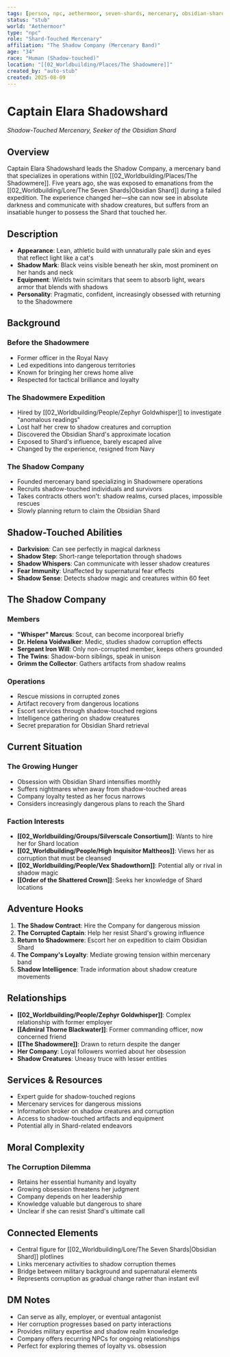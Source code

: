 ```yaml
---
tags: [person, npc, aethermoor, seven-shards, mercenary, obsidian-shard, corrupted]
status: "stub"
world: "Aethermoor"
type: "npc"
role: "Shard-Touched Mercenary"
affiliation: "The Shadow Company (Mercenary Band)"
age: "34"
race: "Human (Shadow-touched)"
location: "[[02_Worldbuilding/Places/The Shadowmere]]"
created_by: "auto-stub"
created: 2025-08-09
---
```


# Captain Elara Shadowshard
*Shadow-Touched Mercenary, Seeker of the Obsidian Shard*

## Overview
Captain Elara Shadowshard leads the Shadow Company, a mercenary band that specializes in operations within [[02_Worldbuilding/Places/The Shadowmere]]. Five years ago, she was exposed to emanations from the [[02_Worldbuilding/Lore/The Seven Shards|Obsidian Shard]] during a failed expedition. The experience changed her—she can now see in absolute darkness and communicate with shadow creatures, but suffers from an insatiable hunger to possess the Shard that touched her.

## Description
- **Appearance**: Lean, athletic build with unnaturally pale skin and eyes that reflect light like a cat's
- **Shadow Mark**: Black veins visible beneath her skin, most prominent on her hands and neck
- **Equipment**: Wields twin scimitars that seem to absorb light, wears armor that blends with shadows
- **Personality**: Pragmatic, confident, increasingly obsessed with returning to the Shadowmere

## Background
### Before the Shadowmere
- Former officer in the Royal Navy
- Led expeditions into dangerous territories
- Known for bringing her crews home alive
- Respected for tactical brilliance and loyalty

### The Shadowmere Expedition
- Hired by [[02_Worldbuilding/People/Zephyr Goldwhisper]] to investigate "anomalous readings"
- Lost half her crew to shadow creatures and corruption
- Discovered the Obsidian Shard's approximate location
- Exposed to Shard's influence, barely escaped alive
- Changed by the experience, resigned from Navy

### The Shadow Company
- Founded mercenary band specializing in Shadowmere operations
- Recruits shadow-touched individuals and survivors
- Takes contracts others won't: shadow realms, cursed places, impossible rescues
- Slowly planning return to claim the Obsidian Shard

## Shadow-Touched Abilities
- **Darkvision**: Can see perfectly in magical darkness
- **Shadow Step**: Short-range teleportation through shadows
- **Shadow Whispers**: Can communicate with lesser shadow creatures
- **Fear Immunity**: Unaffected by supernatural fear effects
- **Shadow Sense**: Detects shadow magic and creatures within 60 feet

## The Shadow Company
### Members
- **"Whisper" Marcus**: Scout, can become incorporeal briefly
- **Dr. Helena Voidwalker**: Medic, studies shadow corruption effects
- **Sergeant Iron Will**: Only non-corrupted member, keeps others grounded
- **The Twins**: Shadow-born siblings, speak in unison
- **Grimm the Collector**: Gathers artifacts from shadow realms

### Operations
- Rescue missions in corrupted zones
- Artifact recovery from dangerous locations
- Escort services through shadow-touched regions
- Intelligence gathering on shadow creatures
- Secret preparation for Obsidian Shard retrieval

## Current Situation
### The Growing Hunger
- Obsession with Obsidian Shard intensifies monthly
- Suffers nightmares when away from shadow-touched areas
- Company loyalty tested as her focus narrows
- Considers increasingly dangerous plans to reach the Shard

### Faction Interests
- **[[02_Worldbuilding/Groups/Silverscale Consortium]]**: Wants to hire her for Shard location
- **[[02_Worldbuilding/People/High Inquisitor Maltheos]]**: Views her as corruption that must be cleansed
- **[[02_Worldbuilding/People/Vex Shadowthorn]]**: Potential ally or rival in shadow magic
- **[[Order of the Shattered Crown]]**: Seeks her knowledge of Shard locations

## Adventure Hooks
1. **The Shadow Contract**: Hire the Company for dangerous mission
2. **The Corrupted Captain**: Help her resist Shard's growing influence
3. **Return to Shadowmere**: Escort her on expedition to claim Obsidian Shard
4. **The Company's Loyalty**: Mediate growing tension within mercenary band
5. **Shadow Intelligence**: Trade information about shadow creature movements

## Relationships
- **[[02_Worldbuilding/People/Zephyr Goldwhisper]]**: Complex relationship with former employer
- **[[Admiral Thorne Blackwater]]**: Former commanding officer, now concerned friend
- **[[The Shadowmere]]**: Drawn to return despite the danger
- **Her Company**: Loyal followers worried about her obsession
- **Shadow Creatures**: Uneasy truce with lesser entities

## Services & Resources
- Expert guide for shadow-touched regions
- Mercenary services for dangerous missions
- Information broker on shadow creatures and corruption
- Access to shadow-touched artifacts and equipment
- Potential ally in Shard-related endeavors

## Moral Complexity
### The Corruption Dilemma
- Retains her essential humanity and loyalty
- Growing obsession threatens her judgment
- Company depends on her leadership
- Knowledge valuable but dangerous to share
- Unclear if she can resist Shard's ultimate call

## Connected Elements
- Central figure for [[02_Worldbuilding/Lore/The Seven Shards|Obsidian Shard]] plotlines
- Links mercenary activities to shadow corruption themes
- Bridge between military background and supernatural elements
- Represents corruption as gradual change rather than instant evil

## DM Notes
- Can serve as ally, employer, or eventual antagonist
- Her corruption progresses based on party interactions
- Provides military expertise and shadow realm knowledge
- Company offers recurring NPCs for ongoing relationships
- Perfect for exploring themes of loyalty vs. obsession
